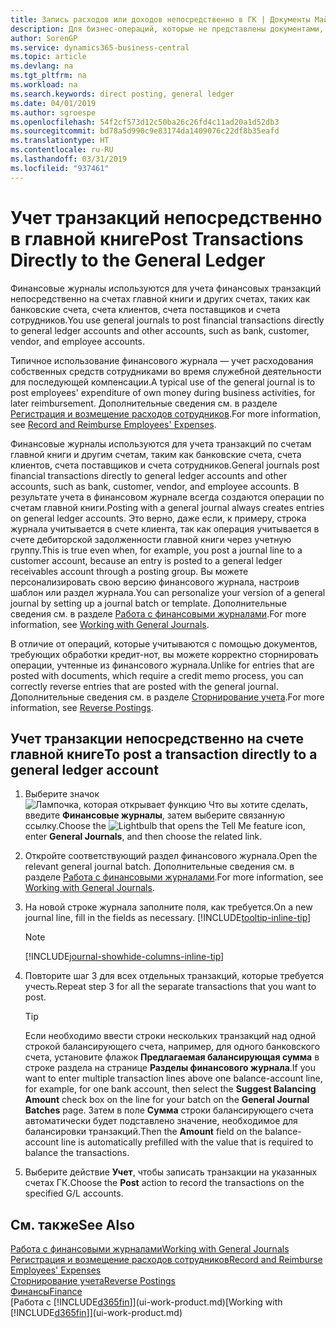 ```yaml
---
title: Запись расходов или доходов непосредственно в ГК | Документы Майкрософт
description: Для бизнес-операций, которые не представлены документами, например небольшими расходами или наличными поступлениями, можно создавать соответствующие транзакции путем учета строк журналов на странице финансового журнала.
author: SorenGP
ms.service: dynamics365-business-central
ms.topic: article
ms.devlang: na
ms.tgt_pltfrm: na
ms.workload: na
ms.search.keywords: direct posting, general ledger
ms.date: 04/01/2019
ms.author: sgroespe
ms.openlocfilehash: 54f2cf573d12c50ba26c26fd4c11ad20a1d52db3
ms.sourcegitcommit: bd78a5d990c9e83174da1409076c22df8b35eafd
ms.translationtype: HT
ms.contentlocale: ru-RU
ms.lasthandoff: 03/31/2019
ms.locfileid: "937461"
---
```

# <a name="post-transactions-directly-to-the-general-ledger"></a><span data-ttu-id="3f2af-103">Учет транзакций непосредственно в главной книге</span><span class="sxs-lookup"><span data-stu-id="3f2af-103">Post Transactions Directly to the General Ledger</span></span>

<span data-ttu-id="3f2af-104">Финансовые журналы используются для учета финансовых транзакций непосредственно на счетах главной книги и других счетах, таких как банковские счета, счета клиентов, счета поставщиков и счета сотрудников.</span><span class="sxs-lookup"><span data-stu-id="3f2af-104">You use general journals to post financial transactions directly to general ledger accounts and other accounts, such as bank, customer, vendor, and employee accounts.</span></span>  

<span data-ttu-id="3f2af-105">Типичное использование финансового журнала — учет расходования собственных средств сотрудниками во время служебной деятельности для последующей компенсации.</span><span class="sxs-lookup"><span data-stu-id="3f2af-105">A typical use of the general journal is to post employees' expenditure of own money during business activities, for later reimbursement.</span></span> <span data-ttu-id="3f2af-106">Дополнительные сведения см. в разделе [Регистрация и возмещение расходов сотрудников](finance-how-record-reimburse-employee-expenses.md).</span><span class="sxs-lookup"><span data-stu-id="3f2af-106">For more information, see [Record and Reimburse Employees' Expenses](finance-how-record-reimburse-employee-expenses.md).</span></span>

<span data-ttu-id="3f2af-107">Финансовые журналы используются для учета транзакций по счетам главной книги и другим счетам, таким как банковские счета, счета клиентов, счета поставщиков и счета сотрудников.</span><span class="sxs-lookup"><span data-stu-id="3f2af-107">General journals post financial transactions directly to general ledger accounts and other accounts, such as bank, customer, vendor, and employee accounts.</span></span> <span data-ttu-id="3f2af-108">В результате учета в финансовом журнале всегда создаются операции по счетам главной книги.</span><span class="sxs-lookup"><span data-stu-id="3f2af-108">Posting with a general journal always creates entries on general ledger accounts.</span></span> <span data-ttu-id="3f2af-109">Это верно, даже если, к примеру, строка журнала учитывается в счете клиента, так как операция учитывается в счете дебиторской задолженности главной книги через учетную группу.</span><span class="sxs-lookup"><span data-stu-id="3f2af-109">This is true even when, for example, you post a journal line to a customer account, because an entry is posted to a general ledger receivables account through a posting group.</span></span> <span data-ttu-id="3f2af-110">Вы можете персонализировать свою версию финансового журнала, настроив шаблон или раздел журнала.</span><span class="sxs-lookup"><span data-stu-id="3f2af-110">You can personalize your version of a general journal by setting up a journal batch or template.</span></span> <span data-ttu-id="3f2af-111">Дополнительные сведения см. в разделе [Работа с финансовыми журналами](ui-work-general-journals.md).</span><span class="sxs-lookup"><span data-stu-id="3f2af-111">For more information, see [Working with General Journals](ui-work-general-journals.md).</span></span>

<span data-ttu-id="3f2af-112">В отличие от операций, которые учитываются с помощью документов, требующих обработки кредит-нот, вы можете корректно сторнировать операции, учтенные из финансового журнала.</span><span class="sxs-lookup"><span data-stu-id="3f2af-112">Unlike for entries that are posted with documents, which require a credit memo process, you can correctly reverse entries that are posted with the general journal.</span></span> <span data-ttu-id="3f2af-113">Дополнительные сведения см. в разделе [Сторнирование учета](finance-how-reverse-journal-posting.md).</span><span class="sxs-lookup"><span data-stu-id="3f2af-113">For more information, see [Reverse Postings](finance-how-reverse-journal-posting.md).</span></span>

## <a name="to-post-a-transaction-directly-to-a-general-ledger-account"></a><span data-ttu-id="3f2af-114">Учет транзакции непосредственно на счете главной книге</span><span class="sxs-lookup"><span data-stu-id="3f2af-114">To post a transaction directly to a general ledger account</span></span>

1. <span data-ttu-id="3f2af-115">Выберите значок ![Лампочка, которая открывает функцию Что вы хотите сделать](media/ui-search/search_small.png "Что вы хотите сделать"), введите **Финансовые журналы**, затем выберите связанную ссылку.</span><span class="sxs-lookup"><span data-stu-id="3f2af-115">Choose the ![Lightbulb that opens the Tell Me feature](media/ui-search/search_small.png "Tell me what you want to do") icon, enter **General Journals**, and then choose the related link.</span></span>
2. <span data-ttu-id="3f2af-116">Откройте соответствующий раздел финансового журнала.</span><span class="sxs-lookup"><span data-stu-id="3f2af-116">Open the relevant general journal batch.</span></span> <span data-ttu-id="3f2af-117">Дополнительные сведения см. в разделе [Работа с финансовыми журналами](ui-work-general-journals.md).</span><span class="sxs-lookup"><span data-stu-id="3f2af-117">For more information, see [Working with General Journals](ui-work-general-journals.md).</span></span>
3. <span data-ttu-id="3f2af-118">На новой строке журнала заполните поля, как требуется.</span><span class="sxs-lookup"><span data-stu-id="3f2af-118">On a new journal line, fill in the fields as necessary.</span></span> [!INCLUDE[tooltip-inline-tip](includes/tooltip-inline-tip_md.md)]    

    > [!NOTE]
    > [!INCLUDE[journal-showhide-columns-inline-tip](includes/journal-showhide-columns-inline-tip.md)]
4. <span data-ttu-id="3f2af-119">Повторите шаг 3 для всех отдельных транзакций, которые требуется учесть.</span><span class="sxs-lookup"><span data-stu-id="3f2af-119">Repeat step 3 for all the separate transactions that you want to post.</span></span>

    > [!TIP]  
    > <span data-ttu-id="3f2af-120">Если необходимо ввести строки нескольких транзакций над одной строкой балансирующего счета, например, для одного банковского счета, установите флажок **Предлагаемая балансирующая сумма** в строке раздела на странице **Разделы финансового журнала**.</span><span class="sxs-lookup"><span data-stu-id="3f2af-120">If you want to enter multiple transaction lines above one balance-account line, for example, for one bank account, then select the **Suggest Balancing Amount** check box on the line for your batch on the **General Journal Batches** page.</span></span> <span data-ttu-id="3f2af-121">Затем в поле **Сумма** строки балансирующего счета автоматически будет подставлено значение, необходимое для балансировки транзакций.</span><span class="sxs-lookup"><span data-stu-id="3f2af-121">Then the **Amount** field on the balance-account line is automatically prefilled with the value that is required to balance the transactions.</span></span>
5. <span data-ttu-id="3f2af-122">Выберите действие **Учет**, чтобы записать транзакции на указанных счетах ГК.</span><span class="sxs-lookup"><span data-stu-id="3f2af-122">Choose the **Post** action to record the transactions on the specified G/L accounts.</span></span>

## <a name="see-also"></a><span data-ttu-id="3f2af-123">См. также</span><span class="sxs-lookup"><span data-stu-id="3f2af-123">See Also</span></span>

[<span data-ttu-id="3f2af-124">Работа с финансовыми журналами</span><span class="sxs-lookup"><span data-stu-id="3f2af-124">Working with General Journals</span></span>](ui-work-general-journals.md)  
[<span data-ttu-id="3f2af-125">Регистрация и возмещение расходов сотрудников</span><span class="sxs-lookup"><span data-stu-id="3f2af-125">Record and Reimburse Employees' Expenses</span></span>](finance-how-record-reimburse-employee-expenses.md)  
[<span data-ttu-id="3f2af-126">Сторнирование учета</span><span class="sxs-lookup"><span data-stu-id="3f2af-126">Reverse Postings</span></span>](finance-how-reverse-journal-posting.md)  
[<span data-ttu-id="3f2af-127">Финансы</span><span class="sxs-lookup"><span data-stu-id="3f2af-127">Finance</span></span>](finance.md)  
<span data-ttu-id="3f2af-128">[Работа с [!INCLUDE[d365fin](includes/d365fin_md.md)]](ui-work-product.md)</span><span class="sxs-lookup"><span data-stu-id="3f2af-128">[Working with [!INCLUDE[d365fin](includes/d365fin_md.md)]](ui-work-product.md)</span></span>  
